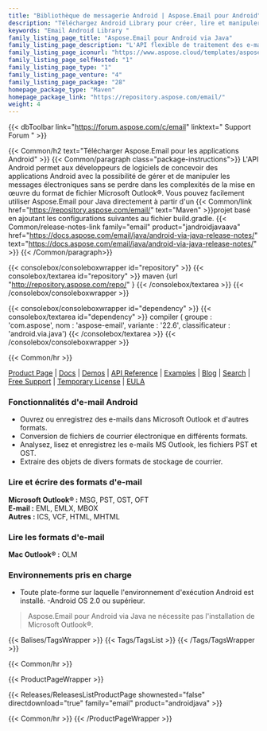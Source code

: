 ```yaml
---
title: "Bibliothèque de messagerie Android | Aspose.Email pour Android"
description: "Téléchargez Android Library pour créer, lire et manipuler des fichiers Outlook MSG, PST, EML et MHT à partir d'une application Android. Il offre la possibilité de manipuler les en-têtes de message, le contenu, les pièces jointes et les propriétés MAPI conformément aux spécifications de l'application."
keywords: "Email Android Library "
family_listing_page_title: "Aspose.Email pour Android via Java"
family_listing_page_description: "L'API flexible de traitement des e-mails aide les développeurs à manipuler les formats de fichiers de messagerie Outlook à partir des applications Android. Aspose.Email pour Android via Java n'a aucune dépendance autre qu'Android Runtime, il n'a donc pas besoin d'un autre logiciel pour fonctionner."
family_listing_page_iconurl: "https://www.aspose.cloud/templates/aspose/App_Themes/V3/images/email/272x272/aspose_email-for-android-min.png"
family_listing_page_selfHosted: "1"
family_listing_page_type: "1"
family_listing_page_venture: "4"
family_listing_page_package: "28"
homepage_package_type: "Maven"
homepage_package_link: "https://repository.aspose.com/email/"
weight: 4
---
```


{{< dbToolbar link="https://forum.aspose.com/c/email" linktext=" Support Forum " >}}

{{< Common/h2 text="Télécharger Aspose.Email pour les applications Android"  >}}
{{< Common/paragraph class="package-instructions">}}
L'API Android permet aux développeurs de logiciels de concevoir des applications Android avec la possibilité de gérer et de manipuler les messages électroniques sans se perdre dans les complexités de la mise en œuvre du format de fichier Microsoft Outlook®.
Vous pouvez facilement utiliser Aspose.Email pour Java directement à partir d'un
{{< Common/link href="https://repository.aspose.com/email/" text="Maven"  >}}projet basé en ajoutant les configurations suivantes au fichier build.gradle.
{{< Common/release-notes-link family="email" product="jandroidjavaava" href="https://docs.aspose.com/email/java/android-via-java-release-notes/" text="https://docs.aspose.com/email/java/android-via-java-release-notes/"  >}} 
{{< /Common/paragraph>}}

{{< consolebox/consoleboxwrapper id="repository" >}}
   {{< consolebox/textarea id="repository" >}}
      maven {url "http://repository.aspose.com/repo/" }
   {{< /consolebox/textarea >}}
{{< /consolebox/consoleboxwrapper >}}

{{< consolebox/consoleboxwrapper id="dependency" >}}
   {{< consolebox/textarea id="dependency" >}}
      compiler (
         groupe : 'com.aspose',
         nom : 'aspose-email',
         variante : '22.6',
         classificateur : 'android.via.java')
   {{< /consolebox/textarea >}}
{{< /consolebox/consoleboxwrapper >}}

{{< Common/hr >}}

[Product Page](https://products.aspose.com/email/android-java/) | [Docs](https://docs.aspose.com/email/androidjava/) | [Demos](https://products.aspose.app/email/family) | [API Reference](https://reference.aspose.com/email/java) | [Examples](https://github.com/aspose-email/Aspose.Email-for-Java) | [Blog](https://blog.aspose.com/category/email/) | [Search](https://search.aspose.com/) | [Free Support](https://forum.aspose.com/c/email/12) | [Temporary License](https://purchase.aspose.com/temporary-license) | [EULA](https://about.aspose.com/legal/eula/)

### Fonctionnalités d'e-mail Android

- Ouvrez ou enregistrez des e-mails dans Microsoft Outlook et d'autres formats.
- Conversion de fichiers de courrier électronique en différents formats.
- Analysez, lisez et enregistrez les e-mails MS Outlook, les fichiers PST et OST.
- Extraire des objets de divers formats de stockage de courrier.

### Lire et écrire des formats d'e-mail

**Microsoft Outlook® :** MSG, PST, OST, OFT\
**E-mail :** EML, EMLX, MBOX\
**Autres :** ICS, VCF, HTML, MHTML

### Lire les formats d'e-mail

**Mac Outlook® :** OLM

### Environnements pris en charge

- Toute plate-forme sur laquelle l'environnement d'exécution Android est installé.
-Android OS 2.0 ou supérieur.

> Aspose.Email pour Android via Java ne nécessite pas l'installation de Microsoft Outlook®.

{{< Balises/TagsWrapper >}}
{{< Tags/TagsList >}}
{{< /Tags/TagsWrapper >}}

{{< Common/hr >}}

{{< ProductPageWrapper >}}

<!-- ReleasesListProductPage-->

{{< Releases/ReleasesListProductPage shownested="false"  directdownload="true" family="email" product="androidjava" >}}

<!-- /ReleasesListProductPage-->

{{< Common/hr >}}
{{< /ProductPageWrapper >}}

